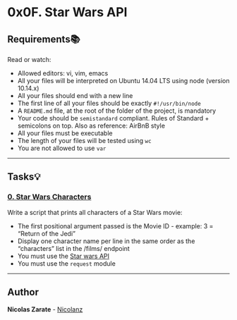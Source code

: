 # 0x0F. Star Wars API

## Requirements:books:
Read or watch:
* Allowed editors: vi, vim, emacs
* All your files will be interpreted on Ubuntu 14.04 LTS using node (version 10.14.x)
* All your files should end with a new line
* The first line of all your files should be exactly `#!/usr/bin/node`
* A `README.md` file, at the root of the folder of the project, is mandatory
* Your code should be `semistandard` compliant. Rules of Standard + semicolons on top. Also as reference: AirBnB style
* All your files must be executable
* The length of your files will be tested using `wc`
* You are not allowed to use `var`

---

## Tasks:bulb:

### [0. Star Wars Characters](./0-starwars_characters.js)
Write a script that prints all characters of a Star Wars movie:
* The first positional argument passed is the Movie ID - example: 3 = “Return of the Jedi”
* Display one character name per line in the same order as the “characters” list in the /films/ endpoint
* You must use the [Star wars API](https://swapi-api.hbtn.io/)
* You must use the `request` module

---

## Author
**Nicolas Zarate** - [Nicolanz](https://github.com/Nicolanz)
